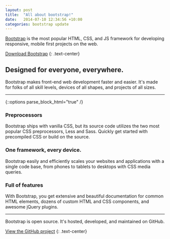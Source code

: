 ```yaml
---
layout: post
title:  "All about bootstrap!"
date:   2014-07-10 12:34:56 +10:00
categories: bootstrap update
---
```


[Bootstrap][] is the most popular HTML, CSS, and JS framework for developing responsive, mobile first projects on the web.

<a href="http://getbootstrap.com/getting-started#download" class="btn btn-default btn-lg">Download Bootstrap</a>
{: .text-center}

## Designed for everyone, everywhere.

Bootstrap makes front-end web development faster and easier. It's made for folks of all skill levels, devices of all shapes, and projects of all sizes.

<hr class="half-rule" />

{::options parse_block_html="true" /}

<div class="container-fluid">
<div class="row">
  <div class="col-sm-4">

### Preprocessors

Bootstrap ships with vanilla CSS, but its source code utilizes the two most popular CSS preprocessors, Less and Sass. Quickly get started with precompiled CSS or build on the source.
  </div>
  <div class="col-sm-4">

### One framework, every device.

Bootstrap easily and efficiently scales your websites and applications with a single code base, from phones to tablets to desktops with CSS media queries.
  </div>
  <div class="col-sm-4">

### Full of features

With Bootstrap, you get extensive and beautiful documentation for common HTML elements, dozens of custom HTML and CSS components, and awesome jQuery plugins.
  </div>
</div>
</div>

<hr class="half-rule" />

Bootstrap is open source. It's hosted, developed, and maintained on GitHub.

<a href="https://github.com/twbs/bootstrap" class="btn btn-default btn-lg">View the GitHub project</a>
{: .text-center}

[Bootstrap]: http://getbootstrap.com/
